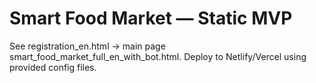 # Smart Food Market — Static MVP
See registration_en.html → main page smart_food_market_full_en_with_bot.html.
Deploy to Netlify/Vercel using provided config files.
